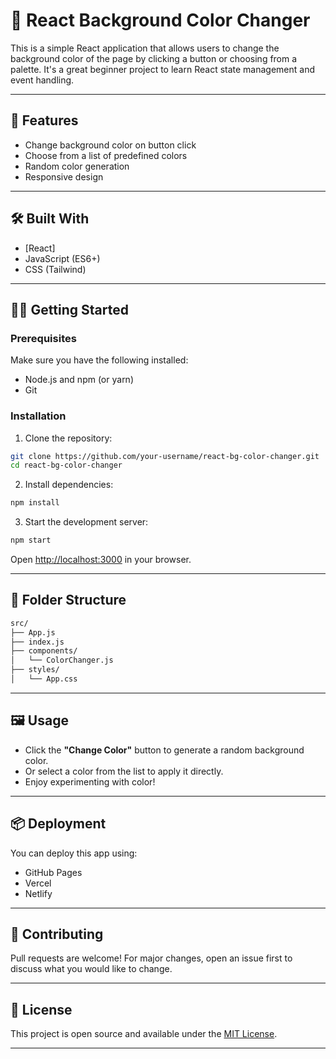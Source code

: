 # 🎨 React Background Color Changer

This is a simple React application that allows users to change the background color of the page by clicking a button or choosing from a palette. It's a great beginner project to learn React state management and event handling.

---

## 🚀 Features

- Change background color on button click
- Choose from a list of predefined colors
- Random color generation
- Responsive design

---

## 🛠️ Built With

- [React]
- JavaScript (ES6+)
- CSS (Tailwind)

---

## 🧑‍💻 Getting Started

### Prerequisites

Make sure you have the following installed:

- Node.js and npm (or yarn)
- Git

### Installation

1. Clone the repository:

```bash
git clone https://github.com/your-username/react-bg-color-changer.git
cd react-bg-color-changer
````

2. Install dependencies:

```bash
npm install
```

3. Start the development server:

```bash
npm start
```

Open [http://localhost:3000](http://localhost:3000) in your browser.

---

## 📁 Folder Structure

```bash
src/
├── App.js
├── index.js
├── components/
│   └── ColorChanger.js
├── styles/
│   └── App.css
```

---

## 🖼️ Usage

* Click the **"Change Color"** button to generate a random background color.
* Or select a color from the list to apply it directly.
* Enjoy experimenting with color!

---

## 📦 Deployment

You can deploy this app using:

* GitHub Pages
* Vercel
* Netlify

---

## 🤝 Contributing

Pull requests are welcome! For major changes, open an issue first to discuss what you would like to change.

---

## 📄 License

This project is open source and available under the [MIT License](LICENSE).

---

